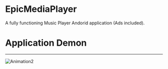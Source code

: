 # EpicMediaPlayer
A fully functioning Music Player Andorid application (Ads included).

# Application Demon
------
![Animation2](https://github.com/XZot1K/EpicMediaPlayer/assets/16107830/6822a0f2-f7e4-40d0-a6ce-b9f47320c508)
